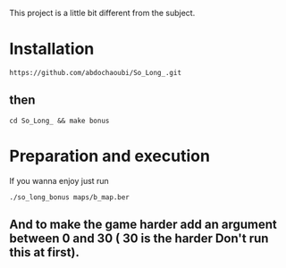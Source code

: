 This project is a little bit different from the subject.
# Installation

```
https://github.com/abdochaoubi/So_Long_.git
```

## then

```
cd So_Long_ && make bonus
```

# Preparation and execution

If you wanna enjoy just run

```
./so_long_bonus maps/b_map.ber

```
## And to make the game harder add an argument between 0 and 30 ( 30 is the harder Don't run this at first).


